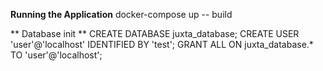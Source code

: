 
**Running the Application**
docker-compose up -- build

** Database init **
CREATE DATABASE juxta_database;
CREATE USER 'user'@'localhost' IDENTIFIED BY 'test';
GRANT ALL ON juxta_database.* TO 'user'@'localhost';
